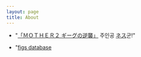```yaml
---
layout: page
title: About
---
```


 - "<a href='https://www.nintendo.co.jp/n02/shvc/mb/index.html'>「ＭＯＴＨＥＲ２ ギーグの逆襲」</a> 주인공 <a href='https://www.nintendo.co.jp/n08/a2uj/mother2/hero/index.html'>ネス</a>군!"

 - "<a href='http://figs4fun.com/Varieties.html'>figs database</a>
